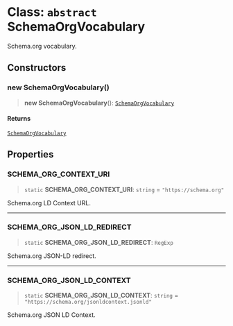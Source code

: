 # Class: `abstract` SchemaOrgVocabulary

Schema.org vocabulary.

## Constructors

### new SchemaOrgVocabulary()

> **new SchemaOrgVocabulary**(): [`SchemaOrgVocabulary`](SchemaOrgVocabulary.md)

#### Returns

[`SchemaOrgVocabulary`](SchemaOrgVocabulary.md)

## Properties

### SCHEMA\_ORG\_CONTEXT\_URI

> `static` **SCHEMA\_ORG\_CONTEXT\_URI**: `string` = `"https://schema.org"`

Schema.org LD Context URL.

***

### SCHEMA\_ORG\_JSON\_LD\_REDIRECT

> `static` **SCHEMA\_ORG\_JSON\_LD\_REDIRECT**: `RegExp`

Schema.org JSON-LD redirect.

***

### SCHEMA\_ORG\_JSON\_LD\_CONTEXT

> `static` **SCHEMA\_ORG\_JSON\_LD\_CONTEXT**: `string` = `"https://schema.org/jsonldcontext.jsonld"`

Schema.org JSON LD Context.

